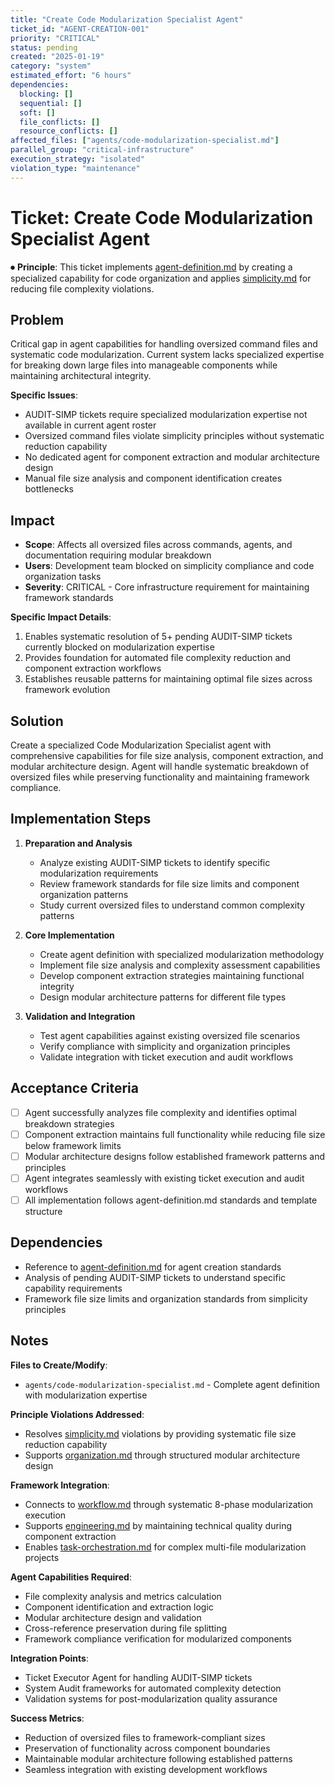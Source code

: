 ```yaml
---
title: "Create Code Modularization Specialist Agent"
ticket_id: "AGENT-CREATION-001"
priority: "CRITICAL"
status: pending
created: "2025-01-19"
category: "system"
estimated_effort: "6 hours"
dependencies:
  blocking: []
  sequential: []
  soft: []
  file_conflicts: []
  resource_conflicts: []
affected_files: ["agents/code-modularization-specialist.md"]
parallel_group: "critical-infrastructure"
execution_strategy: "isolated"
violation_type: "maintenance"
---
```


# Ticket: Create Code Modularization Specialist Agent

⏺ **Principle**: This ticket implements [agent-definition.md](../principles/agent-definition.md) by creating a specialized capability for code organization and applies [simplicity.md](../principles/simplicity.md) for reducing file complexity violations.

## Problem

Critical gap in agent capabilities for handling oversized command files and systematic code modularization. Current system lacks specialized expertise for breaking down large files into manageable components while maintaining architectural integrity.

**Specific Issues**:
- AUDIT-SIMP tickets require specialized modularization expertise not available in current agent roster
- Oversized command files violate simplicity principles without systematic reduction capability
- No dedicated agent for component extraction and modular architecture design
- Manual file size analysis and component identification creates bottlenecks

## Impact

- **Scope**: Affects all oversized files across commands, agents, and documentation requiring modular breakdown
- **Users**: Development team blocked on simplicity compliance and code organization tasks
- **Severity**: CRITICAL - Core infrastructure requirement for maintaining framework standards

**Specific Impact Details**:
1. Enables systematic resolution of 5+ pending AUDIT-SIMP tickets currently blocked on modularization expertise
2. Provides foundation for automated file complexity reduction and component extraction workflows
3. Establishes reusable patterns for maintaining optimal file sizes across framework evolution

## Solution

Create a specialized Code Modularization Specialist agent with comprehensive capabilities for file size analysis, component extraction, and modular architecture design. Agent will handle systematic breakdown of oversized files while preserving functionality and maintaining framework compliance.

## Implementation Steps

1. **Preparation and Analysis**
   - Analyze existing AUDIT-SIMP tickets to identify specific modularization requirements
   - Review framework standards for file size limits and component organization patterns
   - Study current oversized files to understand common complexity patterns

2. **Core Implementation**
   - Create agent definition with specialized modularization methodology
   - Implement file size analysis and complexity assessment capabilities
   - Develop component extraction strategies maintaining functional integrity
   - Design modular architecture patterns for different file types

3. **Validation and Integration**
   - Test agent capabilities against existing oversized file scenarios
   - Verify compliance with simplicity and organization principles
   - Validate integration with ticket execution and audit workflows

## Acceptance Criteria

- [ ] Agent successfully analyzes file complexity and identifies optimal breakdown strategies
- [ ] Component extraction maintains full functionality while reducing file size below framework limits
- [ ] Modular architecture designs follow established framework patterns and principles
- [ ] Agent integrates seamlessly with existing ticket execution and audit workflows
- [ ] All implementation follows agent-definition.md standards and template structure

## Dependencies

- Reference to [agent-definition.md](../principles/agent-definition.md) for agent creation standards
- Analysis of pending AUDIT-SIMP tickets to understand specific capability requirements
- Framework file size limits and organization standards from simplicity principles

## Notes

**Files to Create/Modify**:
- `agents/code-modularization-specialist.md` - Complete agent definition with modularization expertise

**Principle Violations Addressed**:
- Resolves [simplicity.md](../principles/simplicity.md) violations by providing systematic file size reduction capability
- Supports [organization.md](../principles/organization.md) through structured modular architecture design

**Framework Integration**:
- Connects to [workflow.md](../principles/workflow.md) through systematic 8-phase modularization execution
- Supports [engineering.md](../principles/engineering.md) by maintaining technical quality during component extraction
- Enables [task-orchestration.md](../principles/task-orchestration.md) for complex multi-file modularization projects

**Agent Capabilities Required**:
- File complexity analysis and metrics calculation
- Component identification and extraction logic
- Modular architecture design and validation
- Cross-reference preservation during file splitting
- Framework compliance verification for modularized components

**Integration Points**:
- Ticket Executor Agent for handling AUDIT-SIMP tickets
- System Audit frameworks for automated complexity detection
- Validation systems for post-modularization quality assurance

**Success Metrics**:
- Reduction of oversized files to framework-compliant sizes
- Preservation of functionality across component boundaries
- Maintainable modular architecture following established patterns
- Seamless integration with existing development workflows